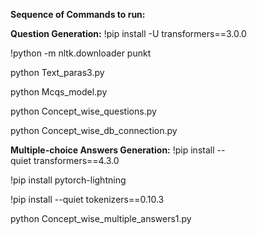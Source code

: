 **Sequence of Commands to run:**

**Question Generation:**
!pip install -U transformers==3.0.0

!python -m nltk.downloader punkt

python Text_paras3.py

python Mcqs_model.py

python Concept_wise_questions.py

python Concept_wise_db_connection.py

**Multiple-choice Answers Generation:**
!pip install --quiet transformers==4.3.0

!pip install pytorch-lightning

!pip install --quiet tokenizers==0.10.3

python Concept_wise_multiple_answers1.py
